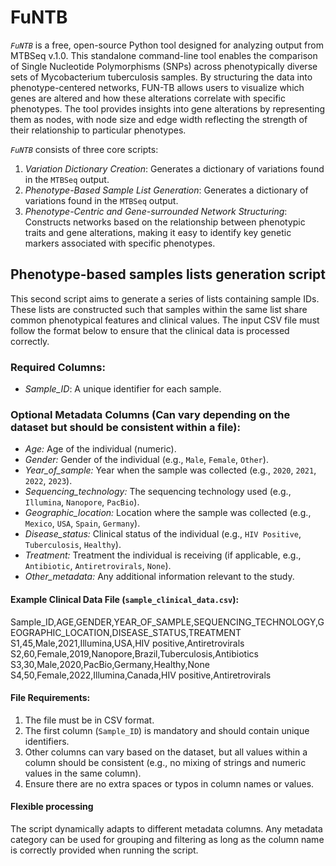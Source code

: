 # FuNTB

*`FuNTB`* is a free, open-source Python tool designed for analyzing output from MTBSeq v.1.0. This standalone command-line tool enables the comparison of Single Nucleotide Polymorphisms (SNPs) across phenotypically diverse sets of Mycobacterium tuberculosis samples. By structuring the data into phenotype-centered networks, FUN-TB allows users to visualize which genes are altered and how these alterations correlate with specific phenotypes. The tool provides insights into gene alterations by representing them as nodes, with node size and edge width reflecting the strength of their relationship to particular phenotypes. 

*`FuNTB`* consists of three core scripts:

1. *Variation Dictionary Creation*: Generates a dictionary of variations found in the `MTBSeq` output.
2. *Phenotype-Based Sample List Generation*: Generates a dictionary of variations found in the `MTBSeq` output.
3. *Phenotype-Centric and Gene-surrounded Network Structuring*: Constructs networks based on the relationship between phenotypic traits and gene alterations, making it easy to identify key genetic markers associated with specific phenotypes.


## Phenotype-based samples lists generation script
This second script aims to generate a series of lists containing sample IDs. These lists are constructed such that samples within the same list share common phenotypical features and clinical values. The input CSV file must follow the format below to ensure that the clinical data is processed correctly.

### Required Columns:
- *Sample_ID*: A unique identifier for each sample.

### Optional Metadata Columns (Can vary depending on the dataset but should be consistent within a file):
- *Age:* Age of the individual (numeric).
- *Gender:* Gender of the individual (e.g., `Male`, `Female`, `Other`).
- *Year_of_sample:* Year when the sample was collected (e.g., `2020`, `2021`, `2022`, `2023`).
- *Sequencing_technology:* The sequencing technology used (e.g., `Illumina`, `Nanopore`, `PacBio`).
- *Geographic_location:* Location where the sample was collected (e.g., `Mexico`, `USA`, `Spain`, `Germany`).
- *Disease_status:* Clinical status of the individual (e.g., `HIV Positive`, `Tuberculosis`, `Healthy`).
- *Treatment:* Treatment the individual is receiving (if applicable, e.g., `Antibiotic`, `Antiretrovirals`, `None`).
- *Other_metadata:* Any additional information relevant to the study.

#### Example Clinical Data File (`sample_clinical_data.csv`):
Sample_ID,AGE,GENDER,YEAR_OF_SAMPLE,SEQUENCING_TECHNOLOGY,GEOGRAPHIC_LOCATION,DISEASE_STATUS,TREATMENT
S1,45,Male,2021,Illumina,USA,HIV positive,Antiretrovirals
S2,60,Female,2019,Nanopore,Brazil,Tuberculosis,Antibiotics
S3,30,Male,2020,PacBio,Germany,Healthy,None
S4,50,Female,2022,Illumina,Canada,HIV positive,Antiretrovirals

#### File Requirements:
1. The file must be in CSV format.
2. The first column (`Sample_ID`) is mandatory and should contain unique identifiers.
3. Other columns can vary based on the dataset, but all values within a column should be consistent (e.g., no mixing of strings and numeric values in the same column).
4. Ensure there are no extra spaces or typos in column names or values.

#### Flexible processing
The script dynamically adapts to different metadata columns. Any metadata category can be used for grouping and filtering as long as the column name is correctly provided when running the script.
